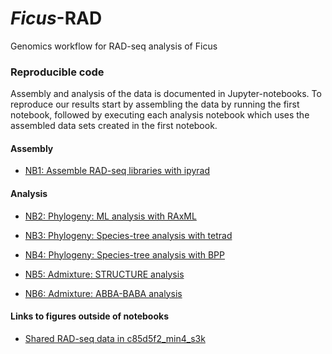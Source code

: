 # *Ficus*-RAD
Genomics workflow for RAD-seq analysis of Ficus

### Reproducible code
Assembly and analysis of the data is documented in Jupyter-notebooks. To reproduce our results start by assembling the data by running the first notebook, followed by executing each analysis notebook which uses the assembled data sets created in the first notebook.

#### Assembly
+ [NB1: Assemble RAD-seq libraries with ipyrad](http://nbviewer.jupyter.org/github/dereneaton/ficus-rad/blob/master/Ficus-Jander-assembly.ipynb)

#### Analysis

+ [NB2: Phylogeny: ML analysis with RAxML](http://nbviewer.jupyter.org/github/dereneaton/ficus-rad/blob/master/Ficus-Jander-analysis-raxml.ipynb)

+ [NB3: Phylogeny: Species-tree analysis with tetrad](http://nbviewer.jupyter.org/github/dereneaton/ficus-rad/blob/master/Ficus-Jander-analysis-tetrad.ipynb)

+ [NB4: Phylogeny: Species-tree analysis with BPP](http://nbviewer.jupyter.org/github/dereneaton/ficus-rad/blob/master/Ficus-Jander-analysis-bpp.ipynb)

+ [NB5: Admixture: STRUCTURE analysis](http://nbviewer.jupyter.org/github/dereneaton/ficus-rad/blob/master/Ficus-Jander-analysis-structure.ipynb)

+ [NB6: Admixture: ABBA-BABA analysis](http://nbviewer.jupyter.org/github/dereneaton/ficus-rad/blob/master/Ficus-Jander-analysis-baba.ipynb)


#### Links to figures outside of notebooks

+ [Shared RAD-seq data in c85d5f2_min4_s3k](http://htmlpreview.github.io/?https://github.com/dereneaton/ficus-rad/blob/master/c85d5f2_min4_s3k_datasharing.html)  


